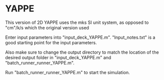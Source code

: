 # YAPPE
This version of 2D YAPPE uses the mks SI unit system, as opposed to "cm"/k/s which the original version used

Enter input parameters into "input_deck_YAPPE.m". "Input_notes.txt" is a good starting point for the input parameters.

Also make sure to change the output directory to match the location of the desired output folder in "input_deck_YAPPE.m" and "batch_runner_runner_YAPPE.m".

Run "batch_runner_runner_YAPPE.m" to start the simulation.
